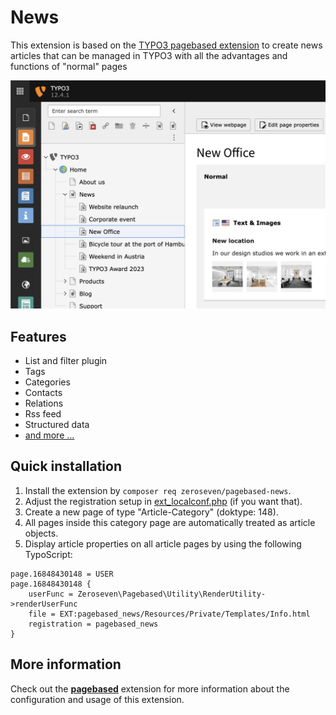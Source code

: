 # News

This extension is based on the [TYPO3 pagebased extension](../pagebased/README.md) to create news articles that can be
managed in TYPO3 with all the advantages and functions of "normal" pages

![Page based news articles in TYPO3](Resources/Public/Images/Example.png)

## Features

- List and filter plugin
- Tags
- Categories
- Contacts
- Relations
- Rss feed
- Structured data
- [and more …](https://github.com/zeroseven/pagebased#readme)

## Quick installation

1. Install the extension by `composer req zeroseven/pagebased-news`.
2. Adjust the registration setup in [ext_localconf.php](ext_localconf.php) (if you want that).
3. Create a new page of type "Article-Category" (doktype: 148).
4. All pages inside this category page are automatically treated as article objects.
5. Display article properties on all article pages by using the following TypoScript:

```typo3_typoscript
page.16848430148 = USER
page.16848430148 {
    userFunc = Zeroseven\Pagebased\Utility\RenderUtility->renderUserFunc
    file = EXT:pagebased_news/Resources/Private/Templates/Info.html
    registration = pagebased_news
}
```

## More information

Check out the **[pagebased](../pagebased/README.md)** extension for more information about the configuration and usage
of this extension.
